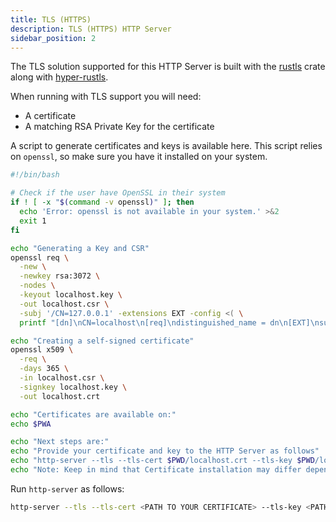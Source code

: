 ```yaml
---
title: TLS (HTTPS)
description: TLS (HTTPS) HTTP Server
sidebar_position: 2
---
```


The TLS solution supported for this HTTP Server is built with the [rustls](https://github.com/ctz/rustls)
crate along with [hyper-rustls](https://github.com/ctz/hyper-rustls).

When running with TLS support you will need:

- A certificate
- A matching RSA Private Key for the certificate

A script to generate certificates and keys is available here.
This script relies on `openssl`, so make sure you have it installed on your system.

```bash
#!/bin/bash

# Check if the user have OpenSSL in their system
if ! [ -x "$(command -v openssl)" ]; then
  echo 'Error: openssl is not available in your system.' >&2
  exit 1
fi

echo "Generating a Key and CSR"
openssl req \
  -new \
  -newkey rsa:3072 \
  -nodes \
  -keyout localhost.key \
  -out localhost.csr \
  -subj '/CN=127.0.0.1' -extensions EXT -config <( \
  printf "[dn]\nCN=localhost\n[req]\ndistinguished_name = dn\n[EXT]\nsubjectAltName=DNS:localhost\nkeyUsage=digitalSignature\nextendedKeyUsage=serverAuth")

echo "Creating a self-signed certificate"
openssl x509 \
  -req \
  -days 365 \
  -in localhost.csr \
  -signkey localhost.key \
  -out localhost.crt

echo "Certificates are available on:"
echo $PWA

echo "Next steps are:"
echo "Provide your certificate and key to the HTTP Server as follows"
echo "http-server --tls --tls-cert $PWD/localhost.crt --tls-key $PWD/localhost.key"
echo "Note: Keep in mind that Certificate installation may differ depending on OS"
```

Run `http-server` as follows:

```sh
http-server --tls --tls-cert <PATH TO YOUR CERTIFICATE> --tls-key <PATH TO YOUR KEY> --tls-key-algorithm pkcs8
```